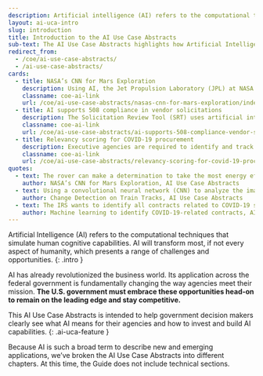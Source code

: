 ```yaml
---
description: Artificial intelligence (AI) refers to the computational techniques that simulate human cognitive capabilities. AI will transform most, if not every aspect of humanity, which presents a range of challenges and opportunities. 
layout: ai-uca-intro
slug: introduction
title: Introduction to the AI Use Case Abstracts 
sub-text: The AI Use Case Abstracts highlights how Artificial Intelligence is being utilized across different sectors of government.
redirect_from:
  - /coe/ai-use-case-abstracts/
  - /ai-use-case-abstracts/
cards:
  - title: NASA’s CNN for Mars Exploration
    description: Using AI, the Jet Propulsion Laboratory (JPL) at NASA hopes to be able to provide robust information on the surface of Mars to scientists to help them learn about the planet and plan daily missions.
    classname: coe-ai-link
    url: /coe/ai-use-case-abstracts/nasas-cnn-for-mars-exploration/index.html
  - title: AI supports 508 compliance in vendor solicitations
    description: The Solicitation Review Tool (SRT) uses artificial intelligence to review all proposals for vendors to provide services in SAM.gov for appropriate Section 508 language.
    classname: coe-ai-link
    url: /coe/ai-use-case-abstracts/ai-supports-508-compliance-vendor-solicitations/index.html
  - title: Relevancy scoring for COVID-19 procurement
    description: Executive agencies are required to identify and track contracts associated with the COVID-19 pandemic response.
    classname: coe-ai-link
    url: /coe/ai-use-case-abstracts/relevancy-scoring-for-covid-19-procurement/index.html
quotes:
  - text: The rover can make a determination to take the most energy efficient path, in what NASA calls “energy-optimal auto navigation.
    author: NASA’s CNN for Mars Exploration, AI Use Case Abstracts
  - text: Using a convolutional neural network (CNN) to analyze the images at two points in time, the FRA can now detect changes that might impact the safe use of the tracks and plan for needed maintenance.
    author: Change Detection on Train Tracks, AI Use Case Abstracts
  - text: The IRS wants to identify all contracts related to COVID-19 spending in order to create a comprehensive inventory. 
    author: Machine learning to identify COVID-19-related contracts, AI Use Case Abstracts
---
```


Artificial Intelligence (AI) refers to the computational techniques that simulate human cognitive capabilities. AI will transform most, if not every aspect of humanity, which presents a range of challenges and opportunities. 
{: .intro }

AI has already revolutionized the business world. Its application across the federal government is fundamentally changing the way agencies meet their mission. **The U.S. government must embrace these opportunities head-on to remain on the leading edge and stay competitive.**

This AI Use Case Abstracts is intended to help government decision makers clearly see what AI means for their agencies and how to invest and build AI capabilities.
{: .ai-uca-feature }

Because AI is such a broad term to describe new and emerging applications, we’ve broken the AI Use Case Abstracts into different chapters. At this time, the Guide does not include technical sections. 

